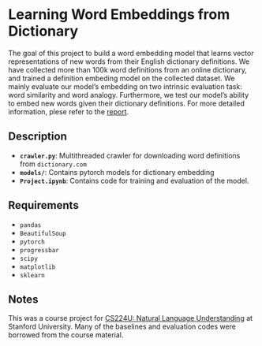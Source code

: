 # Learning Word Embeddings from Dictionary
The goal of this project to build a word embedding model that learns vector representations of new words from their English dictionary definitions. We have collected more than 100k word definitions from an online dictionary, and trained a definition embeding model on the collected dataset. We mainly evaluate our model’s embedding on two intrinsic evaluation task: word similarity and word analogy. Furthermore, we test our model’s ability to embed new words given their dictionary definitions. For more detailed information, plese refer to the [report](https://github.com/donlee90/dictionary/blob/master/learning-word-embeddings-from-dictionary.pdf).

## Description
- **`crawler.py`**: Multithreaded crawler for downloading word definitions from `dictionary.com`
- **`models/`**: Contains pytorch models for dictionary embedding
- **`Project.ipynb`**: Contains code for training and evaluation of the model.

## Requirements
- `pandas`
- `BeautifulSoup`
- `pytorch`
- `progressbar`
- `scipy`
- `matplotlib`
- `sklearn`

## Notes
This was a course project for [CS224U: Natural Language Understanding](http://web.stanford.edu/class/cs224u/) at Stanford University. Many of the baselines and evaluation codes were borrowed from the course material.
